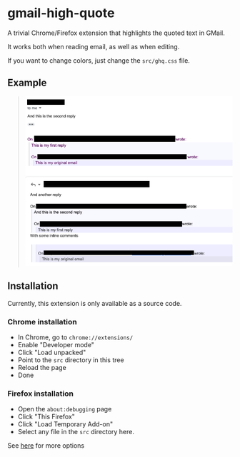 # gmail-high-quote  

A trivial Chrome/Firefox extension that highlights the quoted text in GMail.

It works both when reading email, as well as when editing.

If you want to change colors, just change the `src/ghq.css` file.

## Example

> ![Example screenshot](ghq-example.png)

## Installation

Currently, this extension is only available as a source code.

### Chrome installation

* In Chrome, go to ``chrome://extensions/``
* Enable "Developer mode"
* Click "Load unpacked"
* Point to the ``src`` directory in this tree
* Reload the page
* Done

### Firefox installation

* Open the `about:debugging` page
* Click "This Firefox"
* Click "Load Temporary Add-on"
* Select any file in the `src` directory here.

See [here](https://developer.mozilla.org/en-US/docs/Mozilla/Add-ons/WebExtensions/Your_first_WebExtension#installing)
for more options
